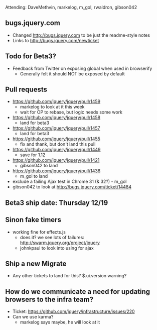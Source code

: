 Attending: DaveMethvin, markelog, m_gol, rwaldron, gibson042

## bugs.jquery.com
* Changed http://bugs.jquery.com to be just the readme-style notes
* Links to http://bugs.jquery.com/newticket

## Todo for Beta3?
* Feedback from Twitter on exposing global when used in browserify
  - Generally felt it should NOT be exposed by default

## Pull requests
* https://github.com/jquery/jquery/pull/1459
  - markelog to look at it this week
  - wait for OP to rebase, but logic needs some work
* https://github.com/jquery/jquery/pull/1458
  - land for beta3
* https://github.com/jquery/jquery/pull/1457
  - land for beta3
* https://github.com/jquery/jquery/pull/1455
  - fix and thank, but don't land this pull
* https://github.com/jquery/jquery/pull/1449
  - save for 1.12
* https://github.com/jquery/jquery/pull/1421
  - gibson042 to land
* https://github.com/jquery/jquery/pull/1436
  - m_gol to land
* exclude a failing Ajax test in Chrome 31 (& 32?) - m_gol
* gibson042 to look at http://bugs.jquery.com/ticket/14484

## Beta3 ship date: Thursday 12/19

## Sinon fake timers
* working fine for effects.js
  - does it? we see lots of failures: http://swarm.jquery.org/project/jquery
  - johnkpaul to look into using for ajax

## Ship a new Migrate 
* Any other tickets to land for this?  $.ui.version warning?

## How do we communicate a need for updating browsers to the infra team?
* Ticket: https://github.com/jquery/infrastructure/issues/220
* Can we use karma?
  - markelog says maybe, he will look at it
